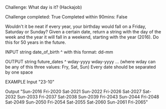 Challenge: What day is it? (Hackajob)

Challenge completed: True
Completed within 90mins: False

Wouldn't it be neat if every year, your birthday would fall on a Friday, Saturday or Sunday? Given a certain date, return a string with the day of the week and the year it will fall in a weekend, starting with the year (2016). Do this for 50 years in the future.

INPUT
string date_of_birth ^ with this format: dd-mm

OUTPUT
string future_dates
^ wday-yyyy wday-yyyy … (where wday can be any of this three values: Fry, Sat, Sun)
Every date should be separated by one space

EXAMPLE
Input
"23-10"

Output
"Sun-2016 Fri-2020 Sat-2021 Sun-2022 Fri-2026 Sat-2027 Sat-2032 Sun-2033 Fri-2037 Sat-2038 Sun-2039 Fri-2043 Sun-2044 Fri-2048 Sat-2049 Sun-2050 Fri-2054 Sat-2055 Sat-2060 Sun-2061 Fri-2065"


